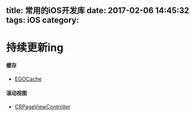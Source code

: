 title: 常用的iOS开发库
date: 2017-02-06 14:45:32
tags: iOS
category:
---
# 持续更新ing

#### 缓存
- [EGOCache](https://github.com/enormego/EGOCache)

#### 滚动视图
- [CRPageViewController](https://github.com/Cleveroad/CRPageViewController)
